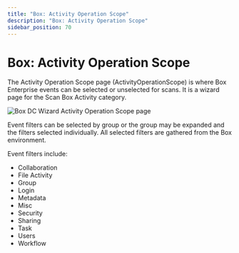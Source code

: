 ```yaml
---
title: "Box: Activity Operation Scope"
description: "Box: Activity Operation Scope"
sidebar_position: 70
---
```


# Box: Activity Operation Scope

The Activity Operation Scope page (ActivityOperationScope) is where Box Enterprise events can be
selected or unselected for scans. It is a wizard page for the Scan Box Activity category.

![Box DC Wizard Activity Operation Scope page](/img/product_docs/accessanalyzer/12.0/admin/datacollector/box/activityoperation.webp)

Event filters can be selected by group or the group may be expanded and the filters selected
individually. All selected filters are gathered from the Box environment.

Event filters include:

- Collaboration
- File Activity
- Group
- Login
- Metadata
- Misc
- Security
- Sharing
- Task
- Users
- Workflow
